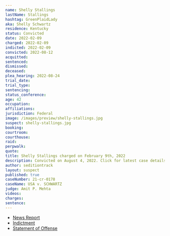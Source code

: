 ```yaml
---
name: Shelly Stallings
lastName: Stallings
hashtag: GreenPlaidLady
aka: Shelly Schwartz
residence: Kentucky
status: Convicted
date: 2022-02-09
charged: 2022-02-09
indicted: 2022-02-09
convicted: 2022-08-12
acquitted:
sentenced:
dismissed:
deceased:
plea_hearing: 2022-08-24
trial_date:
trial_type:
sentencing:
status_conference:
age: 42
occupation:
affiliations:
jurisdiction: Federal
image: /images/preview/shelly-stallings.jpg
suspect: shelly-stallings.jpg
booking:
courtroom:
courthouse:
raid:
perpwalk:
quote:
title: Shelly Stallings charged on February 9th, 2022
description: Convicted on August 4, 2022. Click for latest case details.
author: seditiontrack
layout: suspect
published: true
caseNumber: 21-cr-0178
caseName: USA v. SCHWARTZ
judge: Amit P. Mehta
videos:
charges:
sentence:
---
```

- [News Report](https://www.courier-journal.com/story/news/crime/2022/02/16/morganfield-kentucky-woman-shelly-stallings-charged-jan-6-us-capitol-riot/6815764001/)
- [Indictment](https://www.justice.gov/usao-dc/case-multi-defendant/file/1473366/download)
- [Statement of Offense](https://storage.courtlistener.com/recap/gov.uscourts.dcd.240030/gov.uscourts.dcd.240030.111.0_1.pdf)
